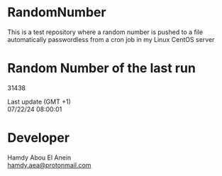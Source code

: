 # RandomNumber    
This is a test repository where a random number is pushed to a file automatically passwordless from a cron job in my Linux CentOS server    
# Random Number of the last run   
31438
      
Last update (GMT +1)    
07/22/24 08:00:01
# Developer    
Hamdy Abou El Anein   
hamdy.aea@protonmail.com
